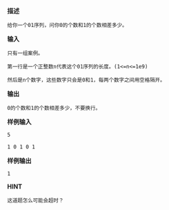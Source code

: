 **描述**

    给你一个01序列，问你0的个数和1的个数相差多少。

**输入**

    只有一组案例。

    第一行是一个正整数n代表这个01序列的长度。(1<=n<=1e9)

    然后是n个数字，这些数字只会是0和1，每两个数字之间用空格隔开。

**输出**

    0的个数和1的个数相差多少，不要换行。

**样例输入** 

    5

    1 0 1 0 1

**样例输出**

    1

**HINT**

    这道题怎么可能会超时？